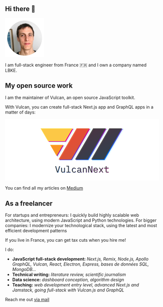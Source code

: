## Hi there 👋

![Eric Burel photo](https://raw.githubusercontent.com/eric-burel/eric-burel/main/eric_burel_rounded_128.png)

I am full-stack engineer from France 🇫🇷 and I own a company named LBKE. 

## My open source work

I am the maintainer of Vulcan, an open source JavaScript toolkit. 

With Vulcan, you can create full-stack Next.js app and GraphQL apps in a matter of days:

[![Vulcan Next logo](https://raw.githubusercontent.com/eric-burel/eric-burel/main/vn-full-color-padded-1000-500.png)](https://vulcan-docs.vercel.app/)

You can find all my articles on [Medium](https://medium.com/@eric.burel)

## As a freelancer

For startups and entrepreneurs: I quickly build highly scalable web architecture, using modern JavaScript and Python technologies.
For bigger companies: I modernize your technological stack, using the latest and most efficient development patterns

If you live in France, you can get tax cuts when you hire me!

I do:
- **JavaScript full-stack development:** *Next.js, Remix, Node.js, Apollo GraphQL, Vulcan, React, Electron, Express, bases de données SQL, MongoDB...*
- **Technical writing:** *literature review, scientific journalism*
- **Data science:**  *dashboard conception, algorithm design*
- **Teaching:** *web development entry level, advanced Next.js and Jamstack, going full-stack with Vulcan.js and GraphQL*


Reach me out <a href="mailto:eb@lbke.fr">via mail</a>
